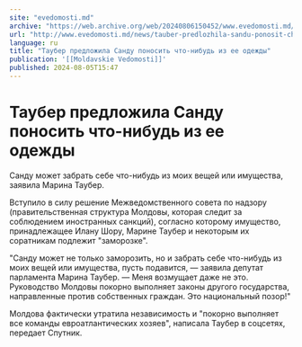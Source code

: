 ```yaml
---
site: "evedomosti.md"
archive: "https://web.archive.org/web/20240806150452/www.evedomosti.md/news/tauber-predlozhila-sandu-ponosit-chto-nibud-iz-ee-odezhdy"
url: "http://www.evedomosti.md/news/tauber-predlozhila-sandu-ponosit-chto-nibud-iz-ee-odezhdy"
language: ru
title: "Таубер предложила Санду поносить что-нибудь из ее одежды"
publication: '[[Moldavskie Vedomosti]]'
published: 2024-08-05T15:47
---
```


# Таубер предложила Санду поносить что-нибудь из ее одежды

Санду может забрать себе что-нибудь из моих вещей или имущества, заявила Марина Таубер.

Вступило в силу решение Межведомственного совета по надзору (правительственная структура Молдовы, которая следит за соблюдением иностранных санкций), согласно которому имущество, принадлежащее Илану Шору, Марине Таубер и некоторым их соратникам подлежит "заморозке".

"Санду может не только заморозить, но и забрать себе что-нибудь из моих вещей или имущества, пусть подавится, — заявила депутат парламента Марина Таубер. — Меня возмущает даже не это. Руководство Молдовы покорно выполняет законы другого государства, направленные против собственных граждан. Это национальный позор!"

Молдова фактически утратила независимость и "покорно выполняет все команды евроатлантических хозяев", написала Таубер в соцсетях, передает Спутник.